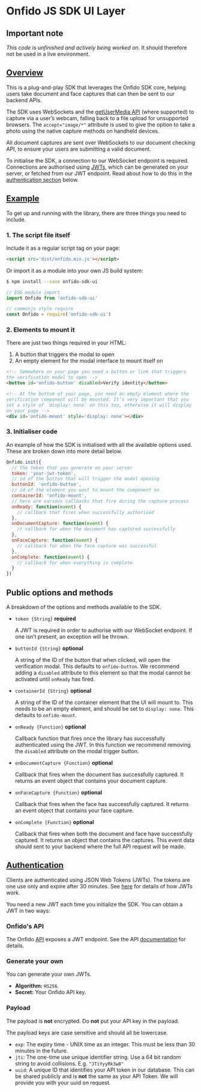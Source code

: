# Onfido JS SDK UI Layer

## Important note

*This code is unfinished and actively being worked on.* It should therefore not be used in a live environment.

## [Overview](#overview)

This is a plug-and-play SDK that leverages the Onfido SDK core, helping users take document and face captures that can then be sent to our backend APIs.

The SDK uses WebSockets and the [getUserMedia API](https://developer.mozilla.org/en-US/docs/Web/API/MediaDevices/getUserMedia) (where supported) to capture via a user’s webcam, falling back to a file upload for unsupported browsers. The `accept="image/*"` attribute is used to give the option to take a photo using the native capture methods on handheld devices.

All document captures are sent over WebSockets to our document checking API, to ensure your users are submitting a valid document.

To initialise the SDK, a connection to our WebSocket endpoint is required. Connections are authorised using [JWTs](https://jwt.io/), which can be generated on your server, or fetched from our JWT endpoint. Read about how to do this in the [authentication section](#authentication) below.

## [Example](#example)

To get up and running with the library, there are three things you need to include.

### 1. The script file itself

Include it as a regular script tag on your page:

```html
<script src='dist/onfido.min.js'></script>
```

Or import it as a module into your own JS build system:

```sh
$ npm install --save onfido-sdk-ui
```

```js
// ES6 module import
import Onfido from 'onfido-sdk-ui'

// commonjs style require
const Onfido = require('onfido-sdk-ui')
```

### 2. Elements to mount it

There are just two things required in your HTML:

1. A button that triggers the modal to open
2. An empty element for the modal interface to mount itself on

```html
<!-- Somewhere on your page you need a button or link that triggers
the verification modal to open -->
<button id='onfido-button' disabled>Verify identity</button>

<!-- At the bottom of your page, you need an empty element where the
verification component will be mounted. It’s very important that you
set a style of `display: none` on this too, otherwise it will display
on your page -->
<div id='onfido-mount' style='display: none'></div>
```

### 3. Initialiser code

An example of how the SDK is initialised with all the available options used. These are broken down into more detail below.

```js
Onfido.init({
  // the token that you generate on your server
  token: 'your-jwt-token',
  // id of the button that will trigger the modal opening
  buttonId: 'onfido-button',
  // id of the element you want to mount the component on
  containerId: 'onfido-mount',
  // here are various callbacks that fire during the capture process
  onReady: function(event) {
    // callback that fires when successfully authorised
  },
  onDocumentCapture: function(event) {
    // callback for when the document has captured successfully
  },
  onFaceCapture: function(event) {
    // callback for when the face capture was successful
  },
  onComplete: function(event) {
    // callback for when everything is complete
  }
})
```

## Public options and methods

A breakdown of the options and methods available to the SDK.

- `token {String}` **required**

  A JWT is required in order to authorise with our WebSocket endpoint. If one isn’t present, an exception will be thrown.

- `buttonId {String}` **optional**

  A string of the ID of the button that when clicked, will open the verification modal. This defaults to `onfido-button`. We recommend adding a `disabled` attribute to this element so that the modal cannot be activated until `onReady` has fired.

- `containerId {String}` **optional**

  A string of the ID of the container element that the UI will mount to. This needs to be an empty element, and should be set to `display: none`. This defaults to `onfido-mount`.

- `onReady {Function}` **optional**

  Callback function that fires once the library has successfully authenticated using the JWT. In this function we recommend removing the `disabled` attribute on the modal trigger button.

- `onDocumentCapture {Function}` **optional**

  Callback that fires when the document has successfully captured. It returns an event object that contains your document capture.

- `onFaceCapture {Function}` **optional**

  Callback that fires when the face has successfully captured. It returns an event object that contains your face capture.

- `onComplete {Function}` **optional**

  Callback that fires when both the document and face have successfully captured. It returns an object that contains the captures. This event data should sent to your backend where the full API request will be made.

## [Authentication](#authentication)

Clients are authenticated using JSON Web Tokens (JWTs). The tokens are one use only and expire after 30 minutes. See [here](https://jwt.io/) for details of how JWTs work.

You need a new JWT each time you initialize the SDK. You can obtain a JWT in two ways:

### Onfido's API

The Onfido [API](https://onfido.com/documentation) exposes a JWT endpoint. See the API [documentation](https://onfido.com/documentation#json-web-tokens) for details.

### Generate your own

You can generate your own JWTs.

- **Algorithm:** `HS256`.
- **Secret:** Your Onfido API key.

### Payload

The payload is **not** encrypted. Do **not** put your API key in the payload.

The payload keys are case sensitive and should all be lowercase.

- `exp`: The expiry time - UNIX time as an integer. This must be less than 30 minutes in the future.
- `jti`: The one-time use unique identifier string. Use a 64 bit random string to avoid collisions. E.g. `"JTiYyyRk3w8"`
- `uuid`: A unique ID that identifies your API token in our database. This can be shared publicly and is **not** the same as your API Token. We will provide you with your uuid on request.
